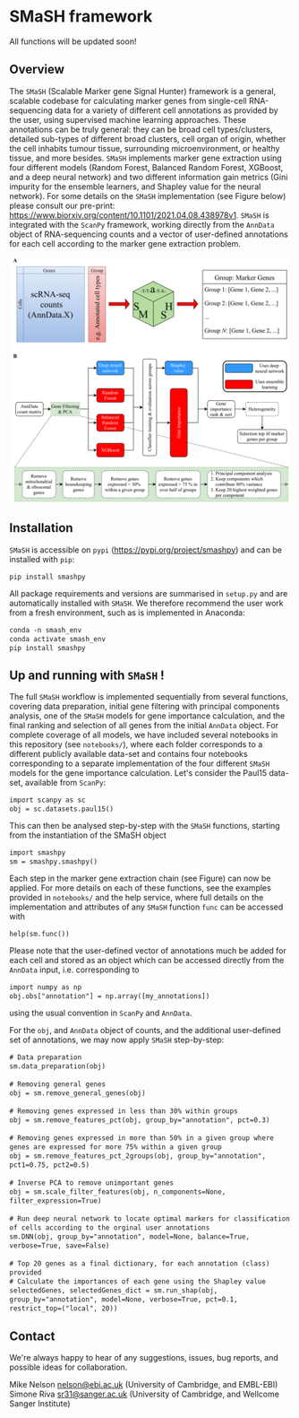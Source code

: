 # SMaSH framework

All functions will be updated soon!

## Overview 
The ```SMaSH``` (Scalable Marker gene Signal Hunter) framework is a general, scalable codebase for calculating marker genes from single-cell RNA-sequencing
data for a variety of different cell annotations as provided by the user, using supervised machine learning approaches.  These annotations can be truly general:
they can be broad cell types/clusters, detailed sub-types of different broad clusters, cell organ of origin, whether the cell inhabits tumour tissue, surrounding
microenvironment, or healthy tissue, and more besides. ```SMaSH``` implements marker gene extraction using four different models (Random Forest, Balanced Random Forest, XGBoost,
and a deep neural network) and two different information gain metrics (Gini impurity for the ensemble learners, and Shapley value for the neural network). For some details
on the ```SMaSH``` implementation (see Figure below) please consult our pre-print: https://www.biorxiv.org/content/10.1101/2021.04.08.438978v1. ```SMaSH``` is integrated with the ```ScanPy``` framework, working directly from the ```AnnData```
object of RNA-sequencing counts and a vector of user-defined annotations for each cell according to the marker gene extraction problem. 

<!-- <img src="images/SMaSH_flowchart.png"> -->
<img src="images/SMaSH_framework.png">

## Installation
```SMaSH``` is accessible on ```pypi``` (https://pypi.org/project/smashpy) and can be installed with ```pip```:

```
pip install smashpy
```
All package requirements and versions are summarised in ```setup.py``` and are automatically installed with ```SMaSH```. We therefore recommend the user
work from a fresh environment, such as is implemented in Anaconda:

``` 
conda -n smash_env 
conda activate smash_env
pip install smashpy
```

## Up and running with ```SMaSH``` ! 
The full ```SMaSH``` workflow is implemented sequentially from several functions, covering data preparation, initial gene filtering with principal components analysis, one of the
```SMaSH``` models for gene importance calculation, and the final ranking and selection of all genes from the initial ```AnnData``` object. For complete coverage of all models, we 
have included several notebooks in this repository (see ```notebooks/```), where each folder corresponds to a different publicly available data-set and contains four notebooks 
corresponding to a separate implementation of the four different ```SMaSH``` models for the gene importance calculation. Let's consider the Paul15 data-set, available from ```ScanPy```:

```
import scanpy as sc
obj = sc.datasets.paul15()
```

This can then be analysed step-by-step with the ```SMaSH``` functions, starting from the instantiation of the SMaSH object

```
import smashpy
sm = smashpy.smashpy()
```

Each step in the marker gene extraction chain (see Figure) can now be applied. For more details on each of these functions, see the examples provided in ```notebooks/``` and
the help service, where full details on the implementation and attributes of any ```SMaSH``` function ```func``` can be accessed with 

```
help(sm.func())
```

 Please note that the user-defined vector of annotations much be added for each cell
and stored as an object which can be accessed directly from the ```AnnData``` input, i.e. corresponding to

```
import numpy as np
obj.obs["annotation"] = np.array([my_annotations])
```

using the usual convention in ```ScanPy``` and ```AnnData```. 

For the ```obj```, and ```AnnData``` object of counts, and the additional user-defined set of annotations, we may now apply ```SMaSH``` step-by-step:

```
# Data preparation
sm.data_preparation(obj)

# Removing general genes
obj = sm.remove_general_genes(obj)

# Removing genes expressed in less than 30% within groups
obj = sm.remove_features_pct(obj, group_by="annotation", pct=0.3)

# Removing genes expressed in more than 50% in a given group where genes are expressed for more 75% within a given group
obj = sm.remove_features_pct_2groups(obj, group_by="annotation", pct1=0.75, pct2=0.5)

# Inverse PCA to remove unimportant genes
obj = sm.scale_filter_features(obj, n_components=None, filter_expression=True)

# Run deep neural network to locate optimal markers for classification of cells according to the orginal user annotations
sm.DNN(obj, group_by="annotation", model=None, balance=True, verbose=True, save=False)

# Top 20 genes as a final dictionary, for each annotation (class) provided
# Calculate the importances of each gene using the Shapley value
selectedGenes, selectedGenes_dict = sm.run_shap(obj, group_by="annotation", model=None, verbose=True, pct=0.1, restrict_top=("local", 20))

```

## Contact
We're always happy to hear of any suggestions, issues, bug reports, and possible ideas for collaboration.

Mike Nelson <nelson@ebi.ac.uk> (University of Cambridge, and EMBL-EBI)\
Simone Riva <sr31@sanger.ac.uk> (University of Cambridge, and Wellcome Sanger Institute) 

